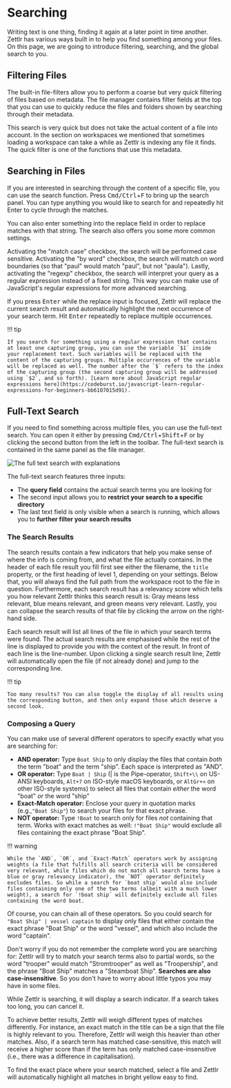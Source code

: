 # Searching

Writing text is one thing, finding it again at a later point in time another. Zettlr has various ways built in to help you find something among your files. On this page, we are going to introduce filtering, searching, and the global search to you.

## Filtering Files

The built-in file-filters allow you to perform a coarse but very quick filtering of files based on metadata. The file manager contains filter fields at the top that you can use to quickly reduce the files and folders shown by searching through their metadata.

This search is very quick but does not take the actual content of a file into account. In the section on workspaces we mentioned that sometimes loading a workspace can take a while as Zettlr is indexing any file it finds. The quick filter is one of the functions that use this metadata.

## Searching in Files

If you are interested in searching through the content of a specific file, you can use the search function. Press <kbd>Cmd/Ctrl</kbd>+<kbd>F</kbd> to bring up the search panel. You can type anything you would like to search for and repeatedly hit Enter to cycle through the matches.

You can also enter something into the replace field in order to replace matches with that string. The search also offers you some more common settings.

Activating the "match case" checkbox, the search will be performed case sensitive. Activating the "by word" checkbox, the search will match on word boundaries (so that "paul" would match "paul", but not "paula"). Lastly, activating the "regexp" checkbox, the search will interpret your query as a regular expression instead of a fixed string. This way you can make use of JavaScript's regular expressions for more advanced searching.

If you press <kbd>Enter</kbd> while the replace input is focused, Zettlr will replace the current search result and automatically highlight the next occurrence of your search term. Hit <kbd>Enter</kbd> repeatedly to replace multiple occurrences.

!!! tip

    If you search for something using a regular expression that contains at least one capturing group, you can use the variable `$1` inside your replacement text. Such variables will be replaced with the content of the capturing groups. Multiple occurrences of the variable will be replaced as well. The number after the `$` refers to the index of the capturing group (the second capturing group will be addressed using `$2`, and so forth). [Learn more about JavaScript regular expressions here](https://codeburst.io/javascript-learn-regular-expressions-for-beginners-bb6107015d91).

## Full-Text Search

If you need to find something across multiple files, you can use the full-text search. You can open it either by pressing <kbd>Cmd/Ctrl</kbd>+<kbd>Shift</kbd>+<kbd>F</kbd> or by clicking the second button from the left in the toolbar. The full-text search is contained in the same panel as the file manager.

![The full text search with explanations](../img/full_text_search.png)

The full-text search features three inputs:

* The **query field** contains the actual search terms you are looking for
* The second input allows you to **restrict your search to a specific directory**
* The last text field is only visible when a search is running, which allows you to **further filter your search results**

### The Search Results

The search results contain a few indicators that help you make sense of where the info is coming from, and what the file actually contains. In the header of each file result you fill first see either the filename, the `title` property, or the first heading of level 1, depending on your settings. Below that, you will always find the full path from the workspace root to the file in question. Furthermore, each search result has a relevancy score which tells you how relevant Zettlr thinks this search result is: Gray means less relevant, blue means relevant, and green means very relevant. Lastly, you can collapse the search results of that file by clicking the arrow on the right-hand side.

Each search result will list all lines of the file in which your search terms were found. The actual search results are emphasised while the rest of the line is displayed to provide you with the context of the result. In front of each line is the line-number. Upon clicking a single search result line, Zettlr will automatically open the file (if not already done) and jump to the corresponding line.

!!! tip

    Too many results? You can also toggle the display of all results using the corresponding button, and then only expand those which deserve a second look.

### Composing a Query

You can make use of several different operators to specify exactly what you are searching for:

* **AND operator:** Type `Boat Ship` to only display the files that contain _both_ the term "boat" and the term "ship". Each space is interpreted as "AND".
* **OR operator:** Type `Boat | Ship` (| is the Pipe-operator, `Shift+\\` on US-ANSI keyboards, `Alt+7` on ISO-style macOS keyboards, or `AltGr+<` on other ISO-style systems) to select all files that contain _either_ the word "boat" _or_ the word "ship"
* **Exact-Match operator:** Enclose your query in quotation marks (e.g.,`"Boat Ship"`) to search your files for that exact phrase.
* **NOT operator:** Type `!Boat` to search only for files _not_ containing that term. Works with exact matches as well: `!"Boat Ship"` would exclude all files containing the exact phrase "Boat Ship".

!!! warning

    While the `AND`, `OR`, and `Exact-Match` operators work by assigning weights (a file that fulfills all search criteria will be considered very relevant, while files which do not match all search terms have a blue or gray relevancy indicator), the `NOT` operator definitely excludes files. So while a search for `boat ship` would also include files containing only one of the two terms (albeit with a much lower weight), a search for `!boat ship` will definitely exclude all files containing the word boat.

Of course, you can chain all of these operators. So you could search for `"Boat Ship" | vessel captain` to display only files that either contain the exact phrase "Boat Ship" or the word "vessel", and which also include the word "captain".

Don't worry if you do not remember the complete word you are searching for: Zettlr will try to match your search terms also to partial words, so the word "trooper" would match "Stromtrooper" as well as "Troopership", and the phrase "Boat Ship" matches a "Steamboat Ship". **Searches are also case-insensitive**. So you don't have to worry about little typos you may have in some files.

While Zettlr is searching, it will display a search indicator. If a search takes too long, you can cancel it.

To achieve better results, Zettlr will weigh different types of matches differently. For instance, an exact match in the title can be a sign that the file is highly relevant to you. Therefore, Zettlr will weigh this heavier than other matches. Also, if a search term has matched case-sensitive, this match will receive a higher score than if the term has only matched case-insensitive (i.e., there was a difference in capitalisation).

To find the exact place where your search matched, select a file and Zettlr will automatically highlight all matches in bright yellow easy to find.

